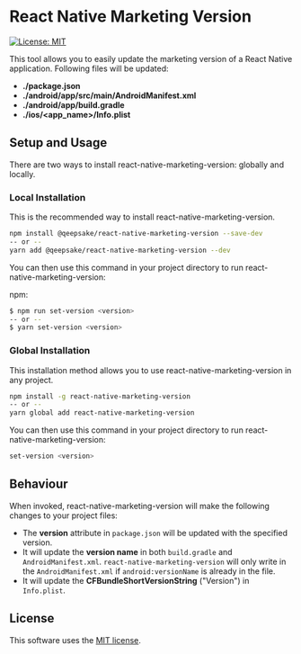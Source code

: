 # React Native Marketing Version

 [![License: MIT](https://img.shields.io/badge/License-MIT-yellow.svg)](https://opensource.org/licenses/MIT)

This tool allows you to easily update the marketing version of a React Native application. Following files will be updated:

- **./package.json**
- **./android/app/src/main/AndroidManifest.xml**
- **./android/app/build.gradle**
- **./ios/<app_name>/Info.plist**
## Setup and Usage

There are two ways to install react-native-marketing-version: globally and locally.

### Local Installation

This is the recommended way to install react-native-marketing-version.

```bash
npm install @qeepsake/react-native-marketing-version --save-dev
-- or --
yarn add @qeepsake/react-native-marketing-version --dev
```

You can then use this command in your project directory to run react-native-marketing-version:

npm:

```bash
$ npm run set-version <version>
-- or --
$ yarn set-version <version>
```

### Global Installation

This installation method allows you to use react-native-marketing-version in any project.

```bash
npm install -g react-native-marketing-version
-- or --
yarn global add react-native-marketing-version
```

You can then use this command in your project directory to run react-native-marketing-version:

```bash
set-version <version>
```

## Behaviour

When invoked, react-native-marketing-version will make the following changes to your project files:

- The **version** attribute in `package.json` will be updated with the specified version.
- It will update the **version name** in both `build.gradle` and `AndroidManifest.xml`. `react-native-marketing-version` will only write in the `AndroidManifest.xml` if `android:versionName` is already in the file.
- It will update the **CFBundleShortVersionString** ("Version") in `Info.plist`.

## License

This software uses the [MIT license](LICENSE.txt).
